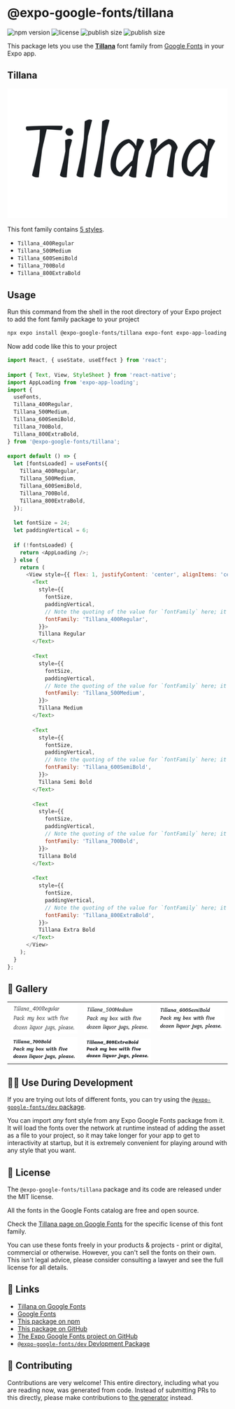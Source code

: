 # @expo-google-fonts/tillana

![npm version](https://flat.badgen.net/npm/v/@expo-google-fonts/tillana)
![license](https://flat.badgen.net/github/license/expo/google-fonts)
![publish size](https://flat.badgen.net/packagephobia/install/@expo-google-fonts/tillana)
![publish size](https://flat.badgen.net/packagephobia/publish/@expo-google-fonts/tillana)

This package lets you use the [**Tillana**](https://fonts.google.com/specimen/Tillana) font family from [Google Fonts](https://fonts.google.com/) in your Expo app.

## Tillana

![Tillana](./font-family.png)

This font family contains [5 styles](#-gallery).

- `Tillana_400Regular`
- `Tillana_500Medium`
- `Tillana_600SemiBold`
- `Tillana_700Bold`
- `Tillana_800ExtraBold`

## Usage

Run this command from the shell in the root directory of your Expo project to add the font family package to your project
```sh
npx expo install @expo-google-fonts/tillana expo-font expo-app-loading
```

Now add code like this to your project
```js
import React, { useState, useEffect } from 'react';

import { Text, View, StyleSheet } from 'react-native';
import AppLoading from 'expo-app-loading';
import {
  useFonts,
  Tillana_400Regular,
  Tillana_500Medium,
  Tillana_600SemiBold,
  Tillana_700Bold,
  Tillana_800ExtraBold,
} from '@expo-google-fonts/tillana';

export default () => {
  let [fontsLoaded] = useFonts({
    Tillana_400Regular,
    Tillana_500Medium,
    Tillana_600SemiBold,
    Tillana_700Bold,
    Tillana_800ExtraBold,
  });

  let fontSize = 24;
  let paddingVertical = 6;

  if (!fontsLoaded) {
    return <AppLoading />;
  } else {
    return (
      <View style={{ flex: 1, justifyContent: 'center', alignItems: 'center' }}>
        <Text
          style={{
            fontSize,
            paddingVertical,
            // Note the quoting of the value for `fontFamily` here; it expects a string!
            fontFamily: 'Tillana_400Regular',
          }}>
          Tillana Regular
        </Text>

        <Text
          style={{
            fontSize,
            paddingVertical,
            // Note the quoting of the value for `fontFamily` here; it expects a string!
            fontFamily: 'Tillana_500Medium',
          }}>
          Tillana Medium
        </Text>

        <Text
          style={{
            fontSize,
            paddingVertical,
            // Note the quoting of the value for `fontFamily` here; it expects a string!
            fontFamily: 'Tillana_600SemiBold',
          }}>
          Tillana Semi Bold
        </Text>

        <Text
          style={{
            fontSize,
            paddingVertical,
            // Note the quoting of the value for `fontFamily` here; it expects a string!
            fontFamily: 'Tillana_700Bold',
          }}>
          Tillana Bold
        </Text>

        <Text
          style={{
            fontSize,
            paddingVertical,
            // Note the quoting of the value for `fontFamily` here; it expects a string!
            fontFamily: 'Tillana_800ExtraBold',
          }}>
          Tillana Extra Bold
        </Text>
      </View>
    );
  }
};

```

## 🔡 Gallery


||||
|-|-|-|
|![Tillana_400Regular](./Tillana_400Regular.ttf.png)|![Tillana_500Medium](./Tillana_500Medium.ttf.png)|![Tillana_600SemiBold](./Tillana_600SemiBold.ttf.png)||
|![Tillana_700Bold](./Tillana_700Bold.ttf.png)|![Tillana_800ExtraBold](./Tillana_800ExtraBold.ttf.png)|||


## 👩‍💻 Use During Development

If you are trying out lots of different fonts, you can try using the [`@expo-google-fonts/dev` package](https://github.com/expo/google-fonts/tree/master/font-packages/dev#readme).

You can import *any* font style from any Expo Google Fonts package from it. It will load the fonts
over the network at runtime instead of adding the asset as a file to your project, so it may take longer
for your app to get to interactivity at startup, but it is extremely convenient
for playing around with any style that you want.

## 📖 License

The `@expo-google-fonts/tillana` package and its code are released under the MIT license.

All the fonts in the Google Fonts catalog are free and open source.

Check the [Tillana page on Google Fonts](https://fonts.google.com/specimen/Tillana) for the specific license of this font family.

You can use these fonts freely in your products & projects - print or digital, commercial or otherwise. However, you can't sell the fonts on their own. This isn't legal advice, please consider consulting a lawyer and see the full license for all details.

## 🔗 Links

- [Tillana on Google Fonts](https://fonts.google.com/specimen/Tillana)
- [Google Fonts](https://fonts.google.com/)
- [This package on npm](https://www.npmjs.com/package/@expo-google-fonts/tillana)
- [This package on GitHub](https://github.com/expo/google-fonts/tree/master/font-packages/tillana)
- [The Expo Google Fonts project on GitHub](https://github.com/expo/google-fonts)
- [`@expo-google-fonts/dev` Devlopment Package](https://github.com/expo/google-fonts/tree/master/font-packages/dev)

## 🤝 Contributing

Contributions are very welcome! This entire directory, including what you are reading now, was generated from code. Instead of submitting PRs to this directly, please make contributions to [the generator](https://github.com/expo/google-fonts/tree/master/packages/generator) instead.
